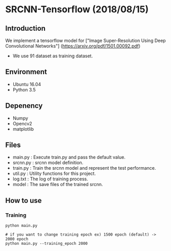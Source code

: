 # SRCNN-Tensorflow (2018/08/15)

## Introduction
We implement a tensorflow model for ["Image Super-Resolution Using Deep Convolutional Networks"]
(https://arxiv.org/pdf/1501.00092.pdf)
 - We use 91 dataset as training dataset.
 
## Environment
- Ubuntu 16.04
- Python 3.5

## Depenency
- Numpy
- Opencv2
- matplotlib

## Files
- main.py : Execute train.py and pass the default value.
- srcnn.py : srcnn model definition.
- train.py : Train the srcnn model and represent the test performance.
- util.py : Utility functions for this project.
- log.txt : The log of training process.
- model : The save files of the trained srcnn.

## How to use
### Training
```shell
python main.py

# if you want to change training epoch ex) 1500 epoch (default) -> 2000 epoch
python main.py --training_epoch 2000
```

